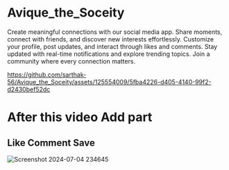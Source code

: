 # Avique_the_Soceity
Create meaningful connections with our social media app. Share moments, connect with friends, and discover new interests effortlessly. Customize your profile, post updates, and interact through likes and comments. Stay updated with real-time notifications and explore trending topics. Join a community where every connection matters.


https://github.com/sarthak-56/Avique_the_Soceity/assets/125554009/5fba4226-d405-4140-99f2-d2430bef52dc

# After this video Add part
## Like Comment Save 

![Screenshot 2024-07-04 234645](https://github.com/sarthak-56/Avique_the_Soceity/assets/125554009/abdf2787-36b6-49c4-9550-9b6784ce0977)



